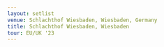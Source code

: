 ```yaml
---
layout: setlist
venue: Schlachthof Wiesbaden, Wiesbaden, Germany
title: Schlachthof Wiesbaden, Wiesbaden
tour: EU/UK '23
---
```


